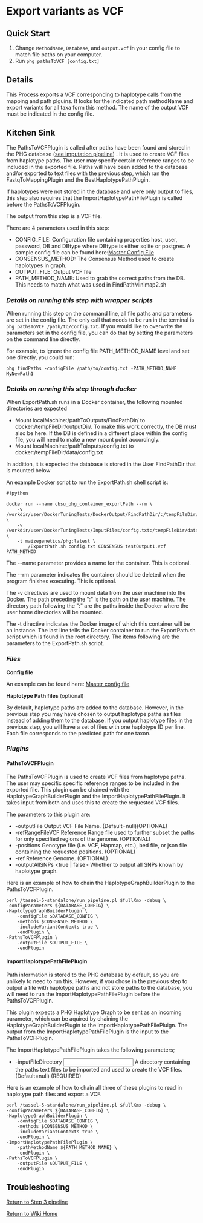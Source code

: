 # Export variants as VCF

## Quick Start

1. Change `MethodName`, `Database`,  and `output.vcf` in your config file to match file paths on your computer.
2. Run `phg pathsToVCF [config.txt]`

## Details

This Process exports a VCF corresponding to haplotype calls from the mapping and path plguins. It looks for the indicated path methodName and export variants for all taxa form this method. The name of the output VCF must be indicated in the config file.  

## Kitchen Sink

The PathsToVCFPlugin is called after paths have been found and stored in the PHG database ([see imputation pipeline](ImputeWithPHG_step3.md)) . It is used to create VCF files from haplotype paths. The user may specify certain reference ranges to be included in the exported file. Paths will have been added to the database and/or exported to text files with the previous step, which ran the FastqToMappingPlugin and the BestHaplotypePathPlugin. 

If haplotypes were not stored in the database and were only output to files, this step also requires that the ImportHaplotypePathFilePlugin is called before the PathsToVCFPlugin. 

The output from this step is a VCF file.

There are 4 parameters used in this step:

* CONFIG_FILE: Configuration file containing properties host, user, password, DB and DBtype where DBtype is either sqlite or postgres. A sample config file can be found here:[Master Config File](../Files/master_config.txt)
* CONSENSUS_METHOD: The Consensus Method used to create haplotypes in graph.
* OUTPUT_FILE: Output VCF file
* PATH_METHOD_NAME: Used to grab the correct paths from the DB.  This needs to match what was used in FindPathMinimap2.sh

### *Details on running this step with wrapper scripts*

When running this step on the command line, all file paths and parameters are set in the config file. The only call that needs to be run in the terminal is `phg pathsToVCF /path/to/config.txt`. If you would like to overwrite the parameters set in the config file, you can do that by setting the parameters on the command line directly.

For example, to ignore the config file PATH_METHOD_NAME level and set one directly, you could run:
```
phg findPaths -configFile /path/to/config.txt -PATH_METHOD_NAME MyNewPath1
```

### *Details on running this step through docker*

When ExportPath.sh runs in a Docker container, the following mounted directories are expected

* Mount localMachine:/pathToOutputs/FindPathDir/ to docker:/tempFileDir/outputDir/. To make this work correctly, the DB must also be here.  If the DB is defined in a different place within the config file, you will need to make a new mount point accordingly.
* Mount localMachine:/pathToInputs/config.txt to docker:/tempFileDir/data/config.txt

In addition, it is expected the database is stored in the User FindPathDir that is mounted below

An example Docker script to run the ExportPath.sh shell script is:

```
#!python

docker run --name cbsu_phg_container_exportPath --rm \
	-v /workdir/user/DockerTuningTests/DockerOutput/FindPathDir/:/tempFileDir/outputDir/ \
	-v /workdir/user/DockerTuningTests/InputFiles/config.txt:/tempFileDir/data/config.txt \
	-t maizegenetics/phg:latest \
		/ExportPath.sh config.txt CONSENSUS testOutput1.vcf PATH_METHOD
```
The --name parameter provides a name for the container.  This is optional.

The --rm parameter indicates the container should be deleted when the program finishes executing.  This is optional.

The -v directives are used to mount data from the user machine into the Docker.  The path preceding the ":" is the path on the user machine.  The directory path following the ":" are the paths inside the Docker where the user home directories will be mounted.

The -t directive indicates the Docker image of which this container will be an instance.  The last line tells the Docker container to run the ExportPath.sh script which is found in the root directory.  The items following are the parameters to the ExportPath.sh script.

### *Files*

**Config file**

An example can be found here: [Master config file](../Files/master_config.txt)

**Haplotype Path files** (optional)

By default, haplotype paths are added to the database. However, in the previous step you may have chosen to output haplotype paths as files instead of adding them to the database. If you output haplotype files in the previous step, you will have a set of files with one haplotype ID per line. Each file corresponds to the predicted path for one taxon.

### *Plugins*

#### **PathsToVCFPlugin**

The PathsToVCFPlugin is used to create VCF files from haplotype paths.  The user may specific specific reference ranges to be included in the exported file.  This plugin can be chained with the HaplotypeGraphBuilderPlugin and the ImportHaplotypePathFilePlugin. It takes input from both and uses this to create the requested VCF files.

The parameters to this plugin are:

* -outputFile <Output file name> Output VCF File Name. (Default=null)(OPTIONAL)
* -refRangeFileVCF <Reference Range File> Reference Range file used to further subset the paths for only specified regions of the genome. (OPTIONAL)
* -positions <Position List> Genotype file (i.e. VCF, Hapmap, etc.), bed file, or json file containing the requested positions. (OPTIONAL)
* -ref <Reference Genome> Reference Genome. (OPTIONAL)
* -outputAllSNPs <true | false> Whether to output all SNPs known by haplotype graph.

Here is an example of how to chain the HaplotypeGraphBuilderPlugin to the PathsToVCFPlugin.
```
perl /tassel-5-standalone/run_pipeline.pl $fullXmx -debug \
-configParameters ${DATABASE_CONFIG} \
-HaplotypeGraphBuilderPlugin \
	-configFile $DATABASE_CONFIG \
	-methods $CONSENSUS_METHOD \
	-includeVariantContexts true \
	-endPlugin \
-PathsToVCFPlugin \
	-outputFile $OUTPUT_FILE \
	-endPlugin
```

#### **ImportHaplotypePathFilePlugin**

Path information is stored to the PHG database by default, so you are unlikely to need to run this. However, if you chose in the previous step to output a file with haplotype paths and not store paths to the database, you will need to run the ImportHaplotypePathFilePlugin before the PathsToVCFPlugin. 

This plugin expects a PHG Haplotype Graph to be sent as an incoming parameter, which can be aquired by chaining the HaplotypeGraphBuilderPlugin to the ImportHaplotypePathFilePluign. The output from the ImportHaplotypePathFilePlugin is the input to the PathsToVCFPlugin.

The ImportHaplotypePathFilePlugin takes the following parameters;

* -inputFileDirectory <Input File Directory> A directory containing the paths text files to be imported and used to create the VCF files. (Default=null) (REQUIRED)


Here is an example of how to chain all three of these plugins to read in haplotype path files and export a VCF.
```
perl /tassel-5-standalone/run_pipeline.pl $fullXmx -debug \
-configParameters ${DATABASE_CONFIG} \
-HaplotypeGraphBuilderPlugin \
	-configFile $DATABASE_CONFIG \
	-methods $CONSENSUS_METHOD \
	-includeVariantContexts true \
	-endPlugin \
-ImportHaplotypePathFilePlugin \
	-pathMethodName ${PATH_METHOD_NAME} \
	-endPlugin \
-PathsToVCFPlugin \
	-outputFile $OUTPUT_FILE \
	-endPlugin
```

## Troubleshooting



[Return to Step 3 pipeline](ImputeWithPHG_main.md)

[Return to Wiki Home](../Home.md)
